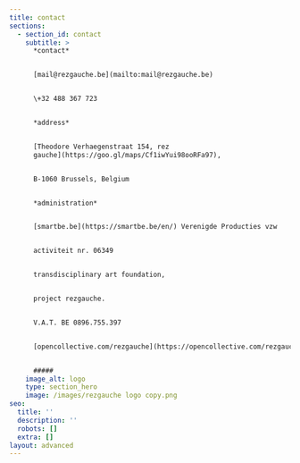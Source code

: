 ```yaml
---
title: contact
sections:
  - section_id: contact
    subtitle: >
      *contact*


      [mail@rezgauche.be](mailto:mail@rezgauche.be)


      \+32 488 367 723


      *address*


      [Theodore Verhaegenstraat 154, rez
      gauche](https://goo.gl/maps/Cf1iwYui98ooRFa97),


      B-1060 Brussels, Belgium


      *administration*


      [smartbe.be](https://smartbe.be/en/) Verenigde Producties vzw


      activiteit nr. 06349


      transdisciplinary art foundation,


      project rezgauche.


      V.A.T. BE 0896.755.397


      [opencollective.com/rezgauche](https://opencollective.com/rezgauche)


      #####
    image_alt: logo
    type: section_hero
    image: /images/rezgauche logo copy.png
seo:
  title: ''
  description: ''
  robots: []
  extra: []
layout: advanced
---
```

